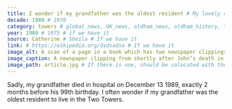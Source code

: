 ```yaml
---
title: I wonder if my grandfather was the oldest resident # My lovely content
decade: 1980 # 1970
category: towers # global_news, UK_news, oldham_news, oldham_history, towers, surrounding_estate # Always exactly one category
year: 1989 # 1975 # if we have it
source: Catherine # Sheila # If we have it
link: # https://wikipedia.org/dsdsadsa # If we have it
image_alt: A scan of a page in a book which has two newspaper clippings taped to it. One is about Andrew Lamb, from Oldham, making career advances with Friends Provident. The other has the headline ‘John misses last waltz’, describing the Christmas tea dance at the Queen Elizabeth Hall which happened without John, as he passed away in hospital the week before. This clipping is accompanied with a large black and white photo of John, and below it ‘Northern Scrapbook - OLDHAM CHRONICLE 21 December 1989’ is written in pen.  # If there is one
image_caption: A newspaper clipping from shortly after John’s death in 1989. Oldham Evening Chronicle, courtesy of Oldham Local Studies and Archives. The image is © Oldham Council and may not be reproduced without permission. # If there is one
image_path: article.jpg # If there is one, should be colocated with the index.md file in the folder
---
```


Sadly, my grandfather died in hospital on December 13 1989, exactly 2 months before his 99th birthday. I often wonder if my grandfather was the oldest resident to live in the Two Towers.